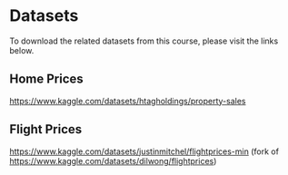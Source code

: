 # Datasets
To download the related datasets from this course, please visit the links below.

## Home Prices
https://www.kaggle.com/datasets/htagholdings/property-sales

##  Flight Prices
https://www.kaggle.com/datasets/justinmitchel/flightprices-min 
(fork of https://www.kaggle.com/datasets/dilwong/flightprices)